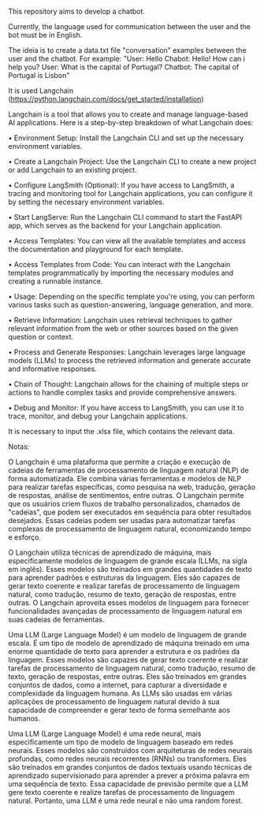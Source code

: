 This repository aims to develop a chatbot.

Currently, the language used for communication between the user and the bot must be in English.

The ideia is to create a data.txt file "conversation" examples between the user and the chatbot. For example:
"User: Hello
Chabot: Hello! How can i help you?
User: What is the capital of Portugal?
Chatbot: The capital of Portugal is Lisbon"

It is used Langchain (https://python.langchain.com/docs/get_started/installation)

Langchain is a tool that allows you to create and manage language-based AI applications. Here is a step-by-step breakdown of what Langchain does:

• Environment Setup: Install the Langchain CLI and set up the necessary environment variables.

• Create a Langchain Project: Use the Langchain CLI to create a new project or add Langchain to an existing project.

• Configure LangSmith (Optional): If you have access to LangSmith, a tracing and monitoring tool for Langchain applications, you can configure it by setting the necessary environment variables.

• Start LangServe: Run the Langchain CLI command to start the FastAPI app, which serves as the backend for your Langchain application.

• Access Templates: You can view all the available templates and access the documentation and playground for each template.

• Access Templates from Code: You can interact with the Langchain templates programmatically by importing the necessary modules and creating a runnable instance.

• Usage: Depending on the specific template you're using, you can perform various tasks such as question-answering, language generation, and more.

• Retrieve Information: Langchain uses retrieval techniques to gather relevant information from the web or other sources based on the given question or context.

• Process and Generate Responses: Langchain leverages large language models (LLMs) to process the retrieved information and generate accurate and informative responses.

• Chain of Thought: Langchain allows for the chaining of multiple steps or actions to handle complex tasks and provide comprehensive answers.

• Debug and Monitor: If you have access to LangSmith, you can use it to trace, monitor, and debug your Langchain applications.

It is necessary to input the .xlsx file, which contains the relevant data. 


Notas:


O Langchain é uma plataforma que permite a criação e execução de cadeias de ferramentas de processamento de linguagem natural (NLP) de forma automatizada. Ele combina várias ferramentas e modelos de NLP para realizar tarefas específicas, como pesquisa na web, tradução, geração de respostas, análise de sentimentos, entre outras. O Langchain permite que os usuários criem fluxos de trabalho personalizados, chamados de "cadeias", que podem ser executados em sequência para obter resultados desejados. Essas cadeias podem ser usadas para automatizar tarefas complexas de processamento de linguagem natural, economizando tempo e esforço.

O Langchain utiliza técnicas de aprendizado de máquina, mais especificamente modelos de linguagem de grande escala (LLMs, na sigla em inglês). Esses modelos são treinados em grandes quantidades de texto para aprender padrões e estruturas da linguagem. Eles são capazes de gerar texto coerente e realizar tarefas de processamento de linguagem natural, como tradução, resumo de texto, geração de respostas, entre outras. O Langchain aproveita esses modelos de linguagem para fornecer funcionalidades avançadas de processamento de linguagem natural em suas cadeias de ferramentas.

Uma LLM (Large Language Model) é um modelo de linguagem de grande escala. É um tipo de modelo de aprendizado de máquina treinado em uma enorme quantidade de texto para aprender a estrutura e os padrões da linguagem. Esses modelos são capazes de gerar texto coerente e realizar tarefas de processamento de linguagem natural, como tradução, resumo de texto, geração de respostas, entre outras. Eles são treinados em grandes conjuntos de dados, como a internet, para capturar a diversidade e complexidade da linguagem humana. As LLMs são usadas em várias aplicações de processamento de linguagem natural devido à sua capacidade de compreender e gerar texto de forma semelhante aos humanos.

Uma LLM (Large Language Model) é uma rede neural, mais especificamente um tipo de modelo de linguagem baseado em redes neurais. Esses modelos são construídos com arquiteturas de redes neurais profundas, como redes neurais recorrentes (RNNs) ou transformers. Eles são treinados em grandes conjuntos de dados textuais usando técnicas de aprendizado supervisionado para aprender a prever a próxima palavra em uma sequência de texto. Essa capacidade de previsão permite que a LLM gere texto coerente e realize tarefas de processamento de linguagem natural. Portanto, uma LLM é uma rede neural e não uma random forest.

